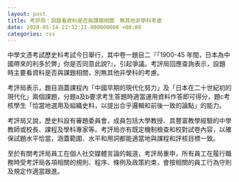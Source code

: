 ```yaml
---
layout: post
title: 考評局：設題看資料是否與課題相關　無其他非學科考慮
date: 2020-05-14 22:32:21.000000000 +08:00
categories: rss
---
```


中學文憑考試歷史科考試今日舉行，其中卷一題目二『「1900-45 年間，日本為中國帶來的利多於弊」你是否同意此說?』，引起爭議。考評局回應查詢表示，設題時主要看資料是否與課題相關，別無其他非學科的考慮。

考評局表示，題目涵蓋課程內「中國早期的現代化努力」及「日本在二十世紀初的現代化」兩個課題，分題a及b要求考生答題時適當運用資料作答即可得分，題c考核學生「恰當地選用及組織史料，以提出合乎邏輯和前後一致的論點」的能力。

考評局又說，歷史科設有審題委員會，成員包括大學教授、具豐富教學經驗的中學教師或校長、課程及學科專家等。考評局亦有既定機制檢查和校對試卷內容，以確保試題水平恰當，涵蓋範圍、水平和用詞都能適當地與課程和評核目標一致。

至於有關考評局員工在個人社交媒體言論的報道，考評局重申，所有員工在履行職務時受考評局各項相關的規則、程序、條例及政策約束，會按相關的員工行為守則及規定作適當跟進。

